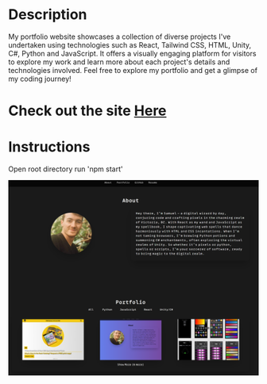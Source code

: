 # Description
My portfolio website showcases a collection of diverse projects I've undertaken using technologies such as React, Tailwind CSS, HTML, Unity, C#, Python and JavaScript. It offers a visually engaging platform for visitors to explore my work and learn more about each project's details and technologies involved. Feel free to explore my portfolio and get a glimpse of my coding journey!

# Check out the site <a className='bold' href='https://www.samuelbaker.ca/' target='_blank' rel='noopener noreferrer'>Here</a>

# Instructions
Open root directory
run 'npm start'

<img width="813" alt="portfoliosite" src="https://github.com/Forworddash/portfoliosite/blob/master/src/images/portfoliosite.png?raw=true">
